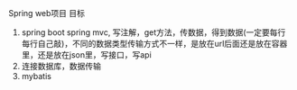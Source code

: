 Spring web项目 目标



1. spring boot  spring mvc, 写注解，get方法，传数据，得到数据(一定要每行每行自己敲)，不同的数据类型传输方式不一样，是放在url后面还是放在容器里，还是放在json里，写接口，写api
2. 连接数据库，数据传输
3. mybatis



